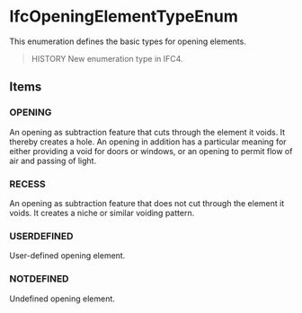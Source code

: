 # IfcOpeningElementTypeEnum

This enumeration defines the basic types for opening elements.
<!-- end of short definition -->


> HISTORY New enumeration type in IFC4.

## Items

### OPENING
An opening as subtraction feature that cuts through the element it voids. It thereby creates a hole. An opening in addition has a particular meaning for either providing a void for doors or windows, or an opening to permit flow of air and passing of light.

### RECESS
An opening as subtraction feature that does not cut through the element it voids. It creates a niche or similar voiding pattern.

### USERDEFINED
User-defined opening element.

### NOTDEFINED
Undefined opening element.
